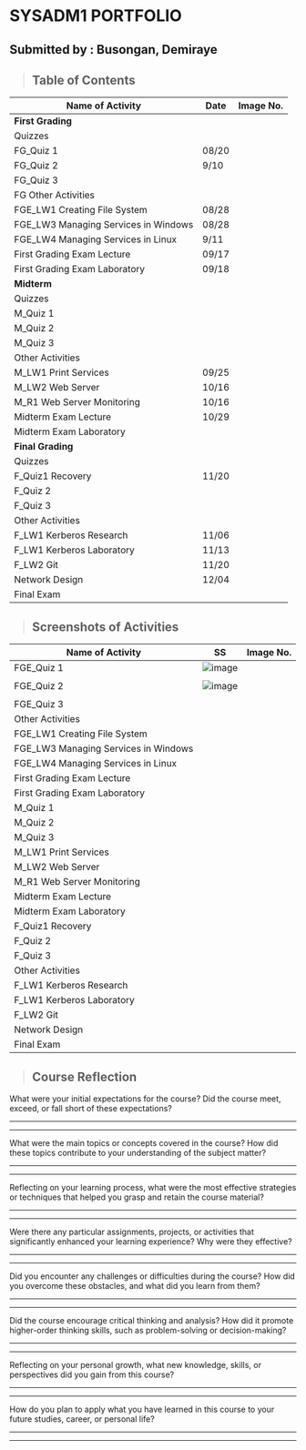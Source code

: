# SYSADM1 PORTFOLIO
## Submitted by : Busongan, Demiraye
> ## **Table of Contents**
| Name of Activity | Date | Image No. |
| --- | --- | --- |
| **First Grading** |
| Quizzes |
| FG_Quiz 1 | 08/20 |  |
| FG_Quiz 2 | 9/10 |  |
| FG_Quiz 3 |  |  |
| FG Other Activities |  |  |
| FGE_LW1 Creating File System | 08/28 |  |
| FGE_LW3 Managing Services in Windows | 08/28 |  |
| FGE_LW4 Managing Services in Linux | 9/11 |  |
| First Grading Exam Lecture| 09/17 |  |
| First Grading Exam Laboratory| 09/18 |  |
| **Midterm** |
| Quizzes |
| M_Quiz 1 |  |  |
| M_Quiz 2 |  |  |
| M_Quiz 3 |  |  |
| Other Activities |  |  |
| M_LW1 Print Services | 09/25 |  |
| M_LW2 Web Server | 10/16 |  |
| M_R1 Web Server Monitoring | 10/16 |  |
| Midterm Exam Lecture | 10/29 |  |
| Midterm Exam Laboratory |  |  |
| **Final Grading** |
| Quizzes |
| F_Quiz1 Recovery | 11/20 |  |
| F_Quiz 2 |  |  |
| F_Quiz 3 |  |  |
| Other Activities |  |  |
| F_LW1 Kerberos Research | 11/06 |  |
| F_LW1 Kerberos Laboratory | 11/13 |  |
| F_LW2 Git | 11/20 |  |
| Network Design | 12/04 |  |
| Final Exam |  |  |

> ## Screenshots of Activities
| Name of Activity | SS | Image No. |
| --- | --- | --- |
| FGE_Quiz 1 | ![image](https://github.com/user-attachments/assets/af956f7c-a479-4ba1-ba8a-82897ce89981)
 |  |
| FGE_Quiz 2 | ![image](https://github.com/user-attachments/assets/27743a3c-ee41-4dc3-b997-525b60493efe)
 |  |
| FGE_Quiz 3 |  |  |
| Other Activities |  |  |
| FGE_LW1 Creating File System |  |  |
| FGE_LW3 Managing Services in Windows |  |  |
| FGE_LW4 Managing Services in Linux |  |  |
| First Grading Exam Lecture|  |  |
| First Grading Exam Laboratory|  |  |
| M_Quiz 1 |  |  |
| M_Quiz 2 |  |  |
| M_Quiz 3 |  |  |
| M_LW1 Print Services |  |  |
| M_LW2 Web Server |  |  |
| M_R1 Web Server Monitoring |  |  |
| Midterm Exam Lecture |  |  |
| Midterm Exam Laboratory |  |  |
| F_Quiz1 Recovery |  |  |
| F_Quiz 2 |  |  |
| F_Quiz 3 |  |  |
| Other Activities |  |  |
| F_LW1 Kerberos Research |  |  |
| F_LW1 Kerberos Laboratory |  |  |
| F_LW2 Git |  |  |
| Network Design |  |  |
| Final Exam |  |  |

> ## **Course Reflection**

What were your initial expectations for the course? Did the course meet,
exceed, or fall short of these expectations?

  -----------------------------------------------------------------------

  -----------------------------------------------------------------------

What were the main topics or concepts covered in the course? How did
these topics contribute to your understanding of the subject matter?

  -----------------------------------------------------------------------

  -----------------------------------------------------------------------

Reflecting on your learning process, what were the most effective
strategies or techniques that helped you grasp and retain the course
material?

  -----------------------------------------------------------------------

  -----------------------------------------------------------------------

Were there any particular assignments, projects, or activities that
significantly enhanced your learning experience? Why were they
effective?

  -----------------------------------------------------------------------

  -----------------------------------------------------------------------

Did you encounter any challenges or difficulties during the course? How
did you overcome these obstacles, and what did you learn from them?

  -----------------------------------------------------------------------

  -----------------------------------------------------------------------

Did the course encourage critical thinking and analysis? How did it
promote higher-order thinking skills, such as problem-solving or
decision-making?

  -----------------------------------------------------------------------

  -----------------------------------------------------------------------

Reflecting on your personal growth, what new knowledge, skills, or
perspectives did you gain from this course?

  -----------------------------------------------------------------------

  -----------------------------------------------------------------------

How do you plan to apply what you have learned in this course to your
future studies, career, or personal life?

  -----------------------------------------------------------------------

  -----------------------------------------------------------------------
